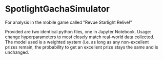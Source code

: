 # SpotlightGachaSimulator
For analysis in the mobile game called "Revue Starlight Relive!"

Provided are two identical python files, one in Jupyter Notebook.
Usage: change hyperparameters to most closely match real-world data collected.
The model used is a weighted system (i.e. as long as any non-excellent prizes remain, the probability to get an excellent prize stays the same and is unchanged.
